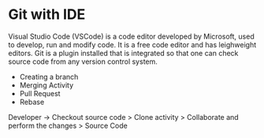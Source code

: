 # Git with IDE
Visual Studio Code (VSCode) is a code editor developed by Microsoft, used to develop, run and modify code. It is a free code editor and has leighweight editors.
Git is a plugin installed that is integrated so that one can check source code from any version control system.
- Creating a branch
- Merging Activity
- Pull Request
- Rebase

Developer -> Checkout source code > Clone activity > Collaborate and perform the changes > Source Code

